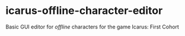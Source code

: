 # icarus-offline-character-editor
Basic GUI editor for *offline* characters for the game Icarus: First Cohort
